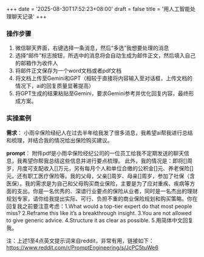 +++
date = '2025-08-30T17:52:23+08:00'
draft = false
title = '用人工智能处理聊天记录'
+++
### 操作步骤
1. 微信聊天界面，右键选择一条消息，然后“多选”我想要处理的消息
2. 选择“邮件”标志按钮，所选中的消息将会自动生成为邮件正文，然后填入自己的邮箱作为收件人
3. 将邮件正文保存为一个word文档或者pdf文档
4. 将文档上传至Gemini和GPT（相较于直接将内容输入至对话框，上传文档的情况下，ai的回复质量显著提高）
5. 将GPT生成的结果粘贴至Gemini，要求Gemini参考并优化回复内容，最终形成方案。
### 实操案例
**需求**：
小雨伞保险经纪人在过去半年给我发了很多消息，我希望ai帮我进行总结和梳理，并结合我的情况给出保险购买建议。

**prompt**：
附件pdf是小雨伞保险经纪公司的一位员工给我不定期发送的聊天信息，我希望你帮我总结这些信息并进行要点梳理。 此外，我的情况是：即将[]周岁，月度可支配收入[]万元，另有每月个人和单位合缴的公积金[]元、养老保险[]元，还有职工医疗保险等。我的父母，父亲[]周岁、母亲[]周岁，参加了社保（含医保）。我的需求是为自己和父母购买商业保险，主要是为了应对重疾、疾病等方面的支出。你是一名优秀的、深谙行业要点的保险从业者，同时是一名杰出的理财规划专家，请你给我提出实际、可行、负担不重的商业保险规划和购买策略。你在回复我之前要注意考虑：1.What would a top-tier expert do that most people miss? 2.Reframe this like it’s a breakthrough insight. 3.You are not allowed to give generic advice. 4.Structure it as clear as possible. 5.用简体中文回复我。

注：上述1至4点英文提示词来自reddit，非常有用，链接如下：https://www.reddit.com/r/PromptEngineering/s/JcPC5tuWe6
